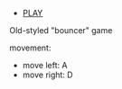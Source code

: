 - [PLAY](https://aureliagorzna.github.io/bouncer/)

Old-styled "bouncer" game

movement:
- move left: A
- move right: D
